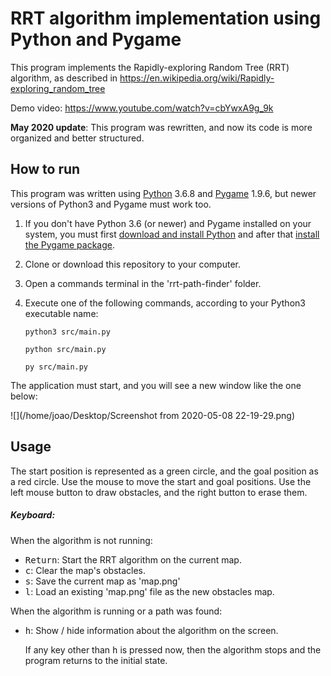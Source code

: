 # RRT algorithm implementation using Python and Pygame

This program implements the Rapidly-exploring Random Tree (RRT) algorithm, as described in https://en.wikipedia.org/wiki/Rapidly-exploring_random_tree

Demo video: https://www.youtube.com/watch?v=cbYwxA9g_9k

**May 2020 update**: This program was rewritten, and now its code is more organized and better structured.



## How to run

This program was written using [Python](https://www.python.org/) 3.6.8 and [Pygame](https://www.pygame.org/) 1.9.6, but newer versions of Python3 and Pygame must work too.

1. If you don't have Python 3.6 (or newer) and Pygame installed on your system, you must first [download and install Python](https://www.python.org/downloads/) and after that [install the Pygame package](https://www.pygame.org/wiki/GettingStarted).

2. Clone or download this repository to your computer.

3. Open a commands terminal in the 'rrt-path-finder' folder.

4. Execute one of the following commands, according to your Python3 executable name:

   `python3 src/main.py`

   `python src/main.py`

   `py src/main.py`

The application must start, and you will see a new window like the one below:

![](/home/joao/Desktop/Screenshot from 2020-05-08 22-19-29.png)



## Usage

The start position is represented as a green circle, and the goal position as a red circle.
Use the mouse to move the start and goal positions.
Use the left mouse button to draw obstacles, and the right button to erase them.

##### Keyboard:

When the algorithm is not running:

- <kbd>Return</kbd>: Start the RRT algorithm on the current map.
- <kbd>c</kbd>: Clear the map's obstacles.
- <kbd>s</kbd>: Save the current map as 'map.png'
- <kbd>l</kbd>: Load an existing 'map.png' file as the new obstacles map.

When the algorithm is running or a path was found:

- <kbd>h</kbd>: Show / hide information about the algorithm on the screen.

  If any key other than <kbd>h</kbd> is pressed now, then the algorithm stops and the program returns to the initial state.